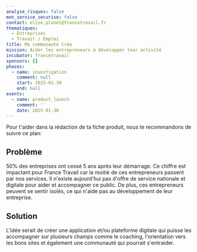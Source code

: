 ```yaml
---
analyse_risques: false
mon_service_securise: false
contact: elise.planel@francetravail.fr
thematiques:
  - Entreprises
  - Travail / Emploi
title: Ma communauté Créa
mission: Aider les entrepreneurs à développer leur activité
incubator: francetravail
sponsors: []
phases:
  - name: investigation
    comment: null
    start: 2025-01-30
    end: null
events:
  - name: product_launch
    comment: ''
    date: 2025-01-30
---
```

Pour t'aider dans la rédaction de ta fiche produit, nous te recommandons de suivre ce plan: 


## Problème

50% des entreprises ont cessé 5 ans après leur démarrage. Ce chiffre est impactant pour France Travail car la moitié de ces entrepreneurs passent par nos services. Il n'existe aujourd'hui pas d'offre de service nationale et digitale pour aider et accompagner ce public. De plus, ces entrepreneurs peuvent se sentir isolés, ce qui n'aide pas au développement de leur entreprise.

## Solution

L'idée serait de créer une application et/ou plateforme digitale qui puisse les accompagner sur plusieurs champs comme le coaching, l'orientation vers les bons sites et également une communauté qui pourrait s'entraider. 


